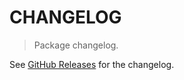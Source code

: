 # CHANGELOG

> Package changelog.

See [GitHub Releases](https://github.com/stdlib-js/array-bigint64/releases) for the changelog.